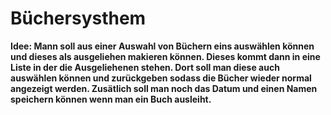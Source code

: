 # Büchersysthem
<strong>Idee:</stong> Mann soll aus einer Auswahl von Büchern eins auswählen können und dieses als ausgeliehen makieren können. Dieses kommt dann in eine Liste in der die Ausgeliehenen stehen. Dort soll man diese auch auswählen können und zurückgeben sodass die Bücher wieder normal angezeigt werden. Zusätlich soll man noch das Datum und einen Namen speichern können wenn man ein Buch ausleiht.